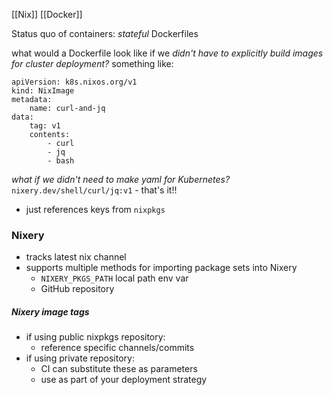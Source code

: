 [[Nix]] [[Docker]]

Status quo of containers: *stateful* Dockerfiles

what would a Dockerfile look like if we *didn't have to explicitly build images for cluster deployment?*
something like:
```
apiVersion: k8s.nixos.org/v1
kind: NixImage
metadata:
	name: curl-and-jq
data:
	tag: v1
	contents:
		- curl
		- jq
		- bash
```

*what if we didn't need to make yaml for Kubernetes?*
`nixery.dev/shell/curl/jq:v1` - that's it!!
- just references keys from `nixpkgs`

### Nixery
- tracks latest nix channel
- supports multiple methods for importing package sets into Nixery
	- `NIXERY_PKGS_PATH` local path env var
	- GitHub repository
##### Nixery image tags
- if using public nixpkgs repository:
	- reference specific channels/commits
- if using private repository:
	- CI can substitute these as parameters
	- use as part of your deployment strategy